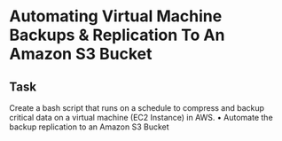 # Automating Virtual Machine Backups & Replication To An Amazon S3 Bucket

## Task
Create a bash script that runs on a schedule to compress and backup critical data on a virtual machine (EC2 Instance) in AWS.
• Automate the backup replication to an Amazon S3 Bucket
